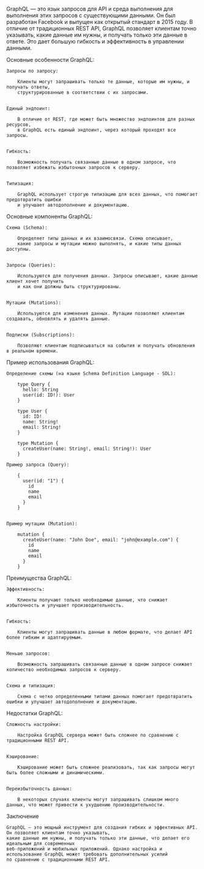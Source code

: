 
GraphQL — это язык запросов для API и среда выполнения для выполнения этих запросов с существующими данными.
Он был разработан Facebook и выпущен как открытый стандарт в 2015 году. В отличие от традиционных REST API,
GraphQL позволяет клиентам точно указывать, какие данные им нужны, и получать только эти данные в ответе.
Это дает большую гибкость и эффективность в управлении данными.


Основные особенности GraphQL:

    Запросы по запросу:

        Клиенты могут запрашивать только те данные, которые им нужны, и получать ответы,
        структурированные в соответствии с их запросами.


    Единый эндпоинт:

        В отличие от REST, где может быть множество эндпоинтов для разных ресурсов,
        в GraphQL есть единый эндпоинт, через который проходят все запросы.


    Гибкость:

        Возможность получать связанные данные в одном запросе, что позволяет избежать избыточных запросов к серверу.


    Типизация:

        GraphQL использует строгую типизацию для всех данных, что помогает предотвратить ошибки
        и улучшает автодополнение и документацию.



Основные компоненты GraphQL:

    Схема (Schema):

        Определяет типы данных и их взаимосвязи. Схема описывает,
        какие запросы и мутации можно выполнять, и какие типы данных доступны.


    Запросы (Queries):

        Используются для получения данных. Запросы описывают, какие данные клиент хочет получить
        и как они должны быть структурированы.


    Мутации (Mutations):

        Используются для изменения данных. Мутации позволяют клиентам создавать, обновлять и удалять данные.


    Подписки (Subscriptions):

        Позволяют клиентам подписываться на события и получать обновления в реальном времени.



Пример использования GraphQL:

    Определение схемы (на языке Schema Definition Language - SDL):

        type Query {
          hello: String
          user(id: ID!): User
        }

        type User {
          id: ID!
          name: String!
          email: String!
        }

        type Mutation {
          createUser(name: String!, email: String!): User
        }

    Пример запроса (Query):

        {
          user(id: "1") {
            id
            name
            email
          }
        }


    Пример мутации (Mutation):

        mutation {
          createUser(name: "John Doe", email: "john@example.com") {
            id
            name
            email
          }
        }


Преимущества GraphQL:

    Эффективность:
    
        Клиенты получают только необходимые данные, что снижает избыточность и улучшает производительность.


    Гибкость:
    
        Клиенты могут запрашивать данные в любом формате, что делает API более гибким и адаптируемым.


    Меньше запросов:
    
        Возможность запрашивать связанные данные в одном запросе снижает количество необходимых запросов к серверу.


    Схема и типизация:
    
        Схема с четко определенными типами данных помогает предотвратить ошибки и улучшает автодополнение и документацию.



Недостатки GraphQL:

    Сложность настройки:
    
        Настройка GraphQL сервера может быть сложнее по сравнению с традиционными REST API.


    Кэширование:
    
        Кэширование может быть сложнее реализовать, так как запросы могут быть более сложными и динамическими.


    Переизбыточность данных:
    
        В некоторых случаях клиенты могут запрашивать слишком много данных, что может привести к ухудшению производительности.



Заключение

    GraphQL — это мощный инструмент для создания гибких и эффективных API. Он позволяет клиентам точно указывать, 
    какие данные им нужны, и получать только эти данные, что делает его идеальным для современных 
    веб-приложений и мобильных приложений. Однако настройка и использование GraphQL может требовать дополнительных усилий 
    по сравнению с традиционными REST API.
